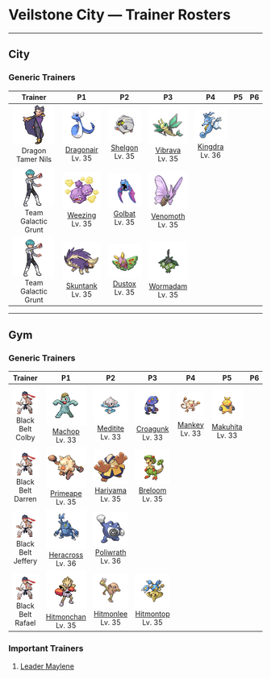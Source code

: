 # Veilstone City — Trainer Rosters

---

## City


### Generic Trainers

| Trainer | P1 | P2 | P3 | P4 | P5 | P6 |
|:-------:|:--:|:--:|:--:|:--:|:--:|:--:|
| ![Dragon Tamer Nils](../../assets/trainers/dragon_tamer.png "Dragon Tamer Nils")<br>Dragon Tamer Nils | ![Dragonair](../../assets/sprites/dragonair/front.gif "Dragonair")<br>[Dragonair](../../pokemon/dragonair.md/)<br>Lv. 35 | ![Shelgon](../../assets/sprites/shelgon/front.gif "Shelgon")<br>[Shelgon](../../pokemon/shelgon.md/)<br>Lv. 35 | ![Vibrava](../../assets/sprites/vibrava/front.gif "Vibrava")<br>[Vibrava](../../pokemon/vibrava.md/)<br>Lv. 35 | ![Kingdra](../../assets/sprites/kingdra/front.gif "Kingdra")<br>[Kingdra](../../pokemon/kingdra.md/)<br>Lv. 36 |
| ![Team Galactic Grunt](../../assets/trainers/galactic_grunt.png "Team Galactic Grunt")<br>Team Galactic Grunt | ![Weezing](../../assets/sprites/weezing/front.gif "Weezing")<br>[Weezing](../../pokemon/weezing.md/)<br>Lv. 35 | ![Golbat](../../assets/sprites/golbat/front.gif "Golbat")<br>[Golbat](../../pokemon/golbat.md/)<br>Lv. 35 | ![Venomoth](../../assets/sprites/venomoth/front.gif "Venomoth")<br>[Venomoth](../../pokemon/venomoth.md/)<br>Lv. 35 |
| ![Team Galactic Grunt](../../assets/trainers/galactic_grunt.png "Team Galactic Grunt")<br>Team Galactic Grunt | ![Skuntank](../../assets/sprites/skuntank/front.gif "Skuntank")<br>[Skuntank](../../pokemon/skuntank.md/)<br>Lv. 35 | ![Dustox](../../assets/sprites/dustox/front.gif "Dustox")<br>[Dustox](../../pokemon/dustox.md/)<br>Lv. 35 | ![Wormadam](../../assets/sprites/wormadam-plant/front.gif "Wormadam")<br>[Wormadam](../../pokemon/wormadam-plant.md/)<br>Lv. 35 |


---

## Gym


### Generic Trainers

| Trainer | P1 | P2 | P3 | P4 | P5 | P6 |
|:-------:|:--:|:--:|:--:|:--:|:--:|:--:|
| ![Black Belt Colby](../../assets/trainers/black_belt.png "Black Belt Colby")<br>Black Belt Colby | ![Machop](../../assets/sprites/machop/front.gif "Machop")<br>[Machop](../../pokemon/machop.md/)<br>Lv. 33 | ![Meditite](../../assets/sprites/meditite/front.gif "Meditite")<br>[Meditite](../../pokemon/meditite.md/)<br>Lv. 33 | ![Croagunk](../../assets/sprites/croagunk/front.gif "Croagunk")<br>[Croagunk](../../pokemon/croagunk.md/)<br>Lv. 33 | ![Mankey](../../assets/sprites/mankey/front.gif "Mankey")<br>[Mankey](../../pokemon/mankey.md/)<br>Lv. 33 | ![Makuhita](../../assets/sprites/makuhita/front.gif "Makuhita")<br>[Makuhita](../../pokemon/makuhita.md/)<br>Lv. 33 |
| ![Black Belt Darren](../../assets/trainers/black_belt.png "Black Belt Darren")<br>Black Belt Darren | ![Primeape](../../assets/sprites/primeape/front.gif "Primeape")<br>[Primeape](../../pokemon/primeape.md/)<br>Lv. 35 | ![Hariyama](../../assets/sprites/hariyama/front.gif "Hariyama")<br>[Hariyama](../../pokemon/hariyama.md/)<br>Lv. 35 | ![Breloom](../../assets/sprites/breloom/front.gif "Breloom")<br>[Breloom](../../pokemon/breloom.md/)<br>Lv. 35 |
| ![Black Belt Jeffery](../../assets/trainers/black_belt.png "Black Belt Jeffery")<br>Black Belt Jeffery | ![Heracross](../../assets/sprites/heracross/front.gif "Heracross")<br>[Heracross](../../pokemon/heracross.md/)<br>Lv. 36 | ![Poliwrath](../../assets/sprites/poliwrath/front.gif "Poliwrath")<br>[Poliwrath](../../pokemon/poliwrath.md/)<br>Lv. 36 |
| ![Black Belt Rafael](../../assets/trainers/black_belt.png "Black Belt Rafael")<br>Black Belt Rafael | ![Hitmonchan](../../assets/sprites/hitmonchan/front.gif "Hitmonchan")<br>[Hitmonchan](../../pokemon/hitmonchan.md/)<br>Lv. 35 | ![Hitmonlee](../../assets/sprites/hitmonlee/front.gif "Hitmonlee")<br>[Hitmonlee](../../pokemon/hitmonlee.md/)<br>Lv. 35 | ![Hitmontop](../../assets/sprites/hitmontop/front.gif "Hitmontop")<br>[Hitmontop](../../pokemon/hitmontop.md/)<br>Lv. 35 |


### Important Trainers

1. [Leader Maylene](important_trainers.md#leader-maylene)
